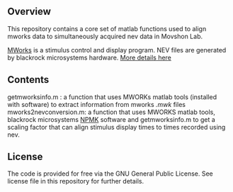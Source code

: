 **Overview**
---
This repository contains a core set of matlab functions used to align mworks data to simultaneously acquired nev data in Movshon Lab.

[MWorks](https://mworks.github.io/) is a stimulus control and display program. 
NEV files are generated by blackrock microsystems hardware. [More details here](http://blackrockmicro.com/)

**Contents**
---
getmworksinfo.m : a function that uses MWORKs matlab tools (installed with software) to extract information from mworks *.mwk* files
mworks2nevconversion.m: a function that uses MWORKS matlab tools, blackrock microsystems [NPMK](https://github.com/BlackrockMicrosystems/NPMK/tree/master/NPMK) software and getmworksinfo.m to get a scaling factor that can align stimulus display times to times recorded using nev.

**License**
---
The code is provided for free via the GNU General Public License. See license file in this repository for further details.
